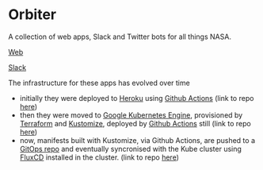 # Orbiter

A collection of web apps, Slack and Twitter bots for all things NASA.

[Web](./web)

[Slack](./slack)

The infrastructure for these apps has evolved over time

* initially they were deployed to [Heroku](https://www.heroku.com) using [Github Actions](https://github.com/admanaut/orbiter/actions) (link to repo [here](https://github.com/admanaut/orbiter/tree/144ec7544461ee08fff94f37d637f6d43ac7e405))
* then they were moved to [Google Kubernetes Engine](https://cloud.google.com/kubernetes-engine/), provisioned by [Terraform](https://www.terraform.io) and [Kustomize](https://kustomize.io), deployed by [Github Actions](https://github.com/admanaut/orbiter/actions) still (link to repo [here](https://github.com/admanaut/orbiter/tree/01d4f090fdc7b9e9f37ab016c29e33ccabf0d919))
* now, manifests built with Kustomize, via Github Actions, are pushed to a [GitOps repo](https://github.com/admanaut/orbiter-gitops) and eventually syncronised with the Kube cluster using [FluxCD](https://github.com/fluxcd/flux) installed in the cluster. (link to repo [here](https://github.com/admanaut/orbiter/tree/aca128cecb11d6ad0c0cf3c2bc8da6ce5dfcfb33))
